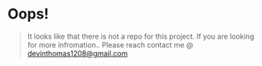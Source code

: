 # Oops!

> It looks like that there is not a repo for this project. If you are looking for more infromation.. Please reach contact me @ devinthomas1208@gmail.com
